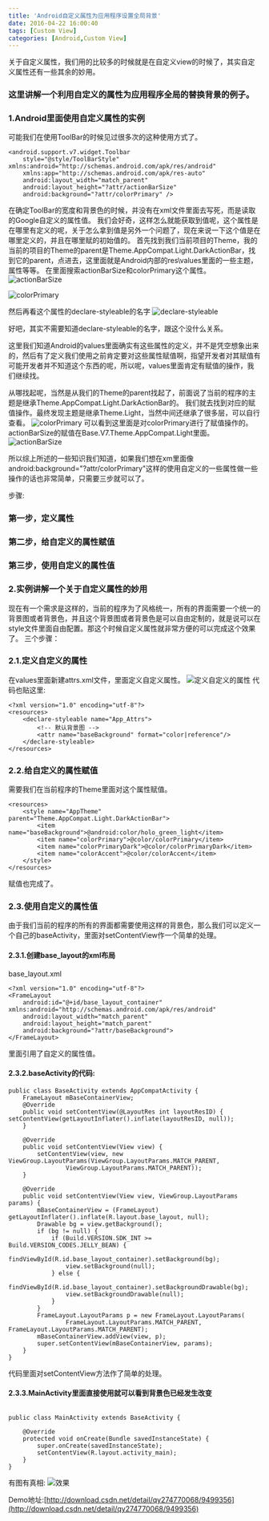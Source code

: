 ```yaml
---
title: 'Android自定义属性为应用程序设置全局背景'
date: 2016-04-22 16:00:40
tags: [Custom View]
categories: [Android,Custom View]
---
```

关于自定义属性，我们用的比较多的时候就是在自定义view的时候了，其实自定义属性还有一些其余的妙用。

### 这里讲解一个利用自定义的属性为应用程序全局的替换背景的例子。

### 1.Android里面使用自定义属性的实例
可能我们在使用ToolBar的时候见过很多次的这种使用方式了。
```
<android.support.v7.widget.Toolbar
    style="@style/ToolBarStyle"
xmlns:android="http://schemas.android.com/apk/res/android"
    xmlns:app="http://schemas.android.com/apk/res-auto"
    android:layout_width="match_parent"
    android:layout_height="?attr/actionBarSize"
    android:background="?attr/colorPrimary" />
```
在确定ToolBar的宽度和背景色的时候，并没有在xml文件里面去写死，而是读取的Google自定义的属性值。
我们会好奇，这样怎么就能获取到值呢，这个属性是在哪里有定义的呢，关于怎么拿到值是另外一个问题了，现在来说一下这个值是在哪里定义的，并且在哪里赋的初始值的。
首先找到我们当前项目的Theme，我的当前的项目的Theme的parent是Theme.AppCompat.Light.DarkActionBar，找到它的parent，点进去，这里面就是Android内部的res\values里面的一些主题，属性等等。
在里面搜索actionBarSize和colorPrimary这个属性。
![actionBarSize](http://img.blog.csdn.net/20160422144636416)

![colorPrimary](http://img.blog.csdn.net/20160422144726150)

然后再看这个属性的declare-styleable的名字
![declare-styleable](http://img.blog.csdn.net/20160422144928307)

好吧，其实不需要知道declare-styleable的名字，跟这个没什么关系。

这里我们知道Android的values里面确实有这些属性的定义，并不是凭空想象出来的，然后有了定义我们使用之前肯定要对这些属性赋值啊，指望开发者对其赋值有可能开发者并不知道这个东西的呢，所以呢，values里面肯定有赋值的操作，我们继续找。

从哪找起呢，当然是从我们的Theme的parent找起了，前面说了当前的程序的主题是继承Theme.AppCompat.Light.DarkActionBar的。
我们就去找到对应的赋值操作。最终发现主题是继承Theme.Light，当然中间还继承了很多层，可以自行查看。
![colorPrimary](http://img.blog.csdn.net/20160422145836795)
可以看到这里面是对colorPrimary进行了赋值操作的。
actionBarSize的赋值在Base.V7.Theme.AppCompat.Light里面。
![actionBarSize](http://img.blog.csdn.net/20160422150129296)

所以综上所述的一些知识我们知道，如果我们想在xm里面像android:background="?attr/colorPrimary"这样的使用自定义的一些属性做一些操作的话也非常简单，只需要三步就可以了。

步骤:
### 第一步，定义属性
### 第二步，给自定义的属性赋值
### 第三步，使用自定义的属性值

<!-- more -->

### 2.实例讲解一个关于自定义属性的妙用
现在有一个需求是这样的，当前的程序为了风格统一，所有的界面需要一个统一的背景图或者背景色，并且这个背景图或者背景色是可以自由定制的，就是说可以在style文件里面自由配置。那这个时候自定义属性就非常方便的可以完成这个效果了。
三个步骤：
### 2.1.定义自定义的属性
在values里面新建attrs.xml文件，里面定义自定义属性。
![定义自定义的属性](http://img.blog.csdn.net/20160422151050347)
代码也贴这里:
```
<?xml version="1.0" encoding="utf-8"?>
<resources>
    <declare-styleable name="App_Attrs">
        <!-- 默认背景图 -->
        <attr name="baseBackground" format="color|reference"/>
    </declare-styleable>
</resources>
```

### 2.2.给自定义的属性赋值
需要我们在当前程序的Theme里面对这个属性赋值。
```
<resources>
    <style name="AppTheme" parent="Theme.AppCompat.Light.DarkActionBar">
        <item name="baseBackground">@android:color/holo_green_light</item>
        <item name="colorPrimary">@color/colorPrimary</item>
        <item name="colorPrimaryDark">@color/colorPrimaryDark</item>
        <item name="colorAccent">@color/colorAccent</item>
    </style>
</resources>

```
赋值也完成了。

### 2.3.使用自定义的属性值
由于我们当前的程序的所有的界面都需要使用这样的背景色，那么我们可以定义一个自己的baseActivity，里面对setContentView作一个简单的处理。
#### 2.3.1.创建base_layout的xml布局
base_layout.xml
```
<?xml version="1.0" encoding="utf-8"?>
<FrameLayout
    android:id="@+id/base_layout_container"
xmlns:android="http://schemas.android.com/apk/res/android"
    android:layout_width="match_parent"
    android:layout_height="match_parent"
    android:background="?attr/baseBackground">
</FrameLayout>
```
里面引用了自定义的属性值。

#### 2.3.2.baseActivity的代码:
```
public class BaseActivity extends AppCompatActivity {
    FrameLayout mBaseContainerView;
    @Override
    public void setContentView(@LayoutRes int layoutResID) {
setContentView(getLayoutInflater().inflate(layoutResID, null));
    }

    @Override
    public void setContentView(View view) {
        setContentView(view, new ViewGroup.LayoutParams(ViewGroup.LayoutParams.MATCH_PARENT,
                ViewGroup.LayoutParams.MATCH_PARENT));
    }

    @Override
    public void setContentView(View view, ViewGroup.LayoutParams params) {
        mBaseContainerView = (FrameLayout) getLayoutInflater().inflate(R.layout.base_layout, null);
        Drawable bg = view.getBackground();
        if (bg != null) {
            if (Build.VERSION.SDK_INT >= Build.VERSION_CODES.JELLY_BEAN) {
                findViewById(R.id.base_layout_container).setBackground(bg);
                view.setBackground(null);
            } else {
                findViewById(R.id.base_layout_container).setBackgroundDrawable(bg);
                view.setBackgroundDrawable(null);
            }
        }
        FrameLayout.LayoutParams p = new FrameLayout.LayoutParams(
                FrameLayout.LayoutParams.MATCH_PARENT, FrameLayout.LayoutParams.MATCH_PARENT);
        mBaseContainerView.addView(view, p);
        super.setContentView(mBaseContainerView, params);
    }
}
```
代码里面对setContentView方法作了简单的处理。

#### 2.3.3.MainActivity里面直接使用就可以看到背景色已经发生改变
```

public class MainActivity extends BaseActivity {

    @Override
    protected void onCreate(Bundle savedInstanceState) {
        super.onCreate(savedInstanceState);
        setContentView(R.layout.activity_main);
    }
}
```
有图有真相:
![效果](http://img.blog.csdn.net/20160422152034411)

Demo地址:[http://download.csdn.net/detail/qy274770068/9499356](http://download.csdn.net/detail/qy274770068/9499356)

